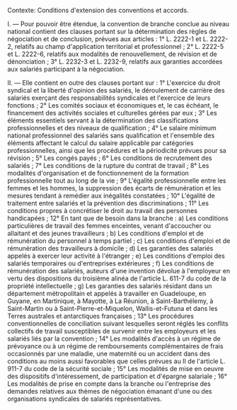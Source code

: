Contexte: Conditions d'extension des conventions et accords.

I. — Pour pouvoir être étendue, la convention de branche conclue au niveau national contient des clauses portant sur la détermination des règles de négociation et de conclusion, prévues aux articles : 1° L. 2222-1 et L. 2222-2, relatifs au champ d'application territorial et professionnel ; 2° L. 2222-5 et L. 2222-6, relatifs aux modalités de renouvellement, de révision et de dénonciation ; 3° L. 2232-3 et L. 2232-9, relatifs aux garanties accordées aux salariés participant à la négociation.

II. — Elle contient en outre des clauses portant sur : 1° L'exercice du droit syndical et la liberté d'opinion des salariés, le déroulement de carrière des salariés exerçant des responsabilités syndicales et l'exercice de leurs fonctions ; 2° Les comités sociaux et économiques et, le cas échéant, le financement des activités sociales et culturelles gérées par eux ; 3° Les éléments essentiels servant à la détermination des classifications professionnelles et des niveaux de qualification ; 4° Le salaire minimum national professionnel des salariés sans qualification et l'ensemble des éléments affectant le calcul du salaire applicable par catégories professionnelles, ainsi que les procédures et la périodicité prévues pour sa révision ; 5° Les congés payés ; 6° Les conditions de recrutement des salariés ; 7° Les conditions de la rupture du contrat de travail ; 8° Les modalités d'organisation et de fonctionnement de la formation professionnelle tout au long de la vie ; 9° L'égalité professionnelle entre les femmes et les hommes, la suppression des écarts de rémunération et les mesures tendant à remédier aux inégalités constatées ; 10° L'égalité de traitement entre salariés et la prévention des discriminations ; 11° Les conditions propres à concrétiser le droit au travail des personnes handicapées ; 12° En tant que de besoin dans la branche : a) Les conditions particulières de travail des femmes enceintes, venant d'accoucher ou allaitant et des jeunes travailleurs ; b) Les conditions d'emploi et de rémunération du personnel à temps partiel ; c) Les conditions d'emploi et de rémunération des travailleurs à domicile ; d) Les garanties des salariés appelés à exercer leur activité à l'étranger ; e) Les conditions d'emploi des salariés temporaires ou d'entreprises extérieures ; f) Les conditions de rémunération des salariés, auteurs d'une invention dévolue à l'employeur en vertu des dispositions du troisième alinéa de l'article L. 611-7 du code de la propriété intellectuelle ; g) Les garanties des salariés résidant dans un département métropolitain et appelés à travailler en Guadeloupe, en Guyane, en Martinique, à Mayotte, à La Réunion, à Saint-Barthélemy, à Saint-Martin ou à Saint-Pierre-et-Miquelon, Wallis-et-Futuna et dans les Terres australes et antarctiques françaises ; 13° Les procédures conventionnelles de conciliation suivant lesquelles seront réglés les conflits collectifs de travail susceptibles de survenir entre les employeurs et les salariés liés par la convention ; 14° Les modalités d'accès à un régime de prévoyance ou à un régime de remboursements complémentaires de frais occasionnés par une maladie, une maternité ou un accident dans des conditions au moins aussi favorables que celles prévues au II de l'article L. 911-7 du code de la sécurité sociale ; 15° Les modalités de mise en oeuvre des dispositifs d'intéressement, de participation et d'épargne salariale ; 16° Les modalités de prise en compte dans la branche ou l'entreprise des demandes relatives aux thèmes de négociation émanant d'une ou des organisations syndicales de salariés représentatives.